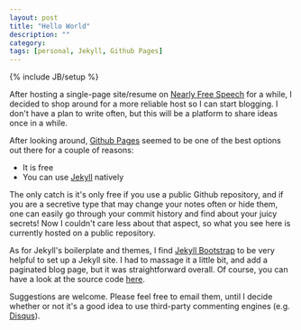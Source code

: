 ```yaml
---
layout: post
title: "Hello World"
description: ""
category: 
tags: [personal, Jekyll, Github Pages]
---
```

{% include JB/setup %}

After hosting a single-page site/resume on [Nearly Free Speech](https://www.nearlyfreespeech.net) for a while, I decided to shop around for a more reliable host so I can start blogging. I don't have a plan to write often, but this will be a platform to share ideas once in a while.

After looking around, [Github Pages](http://pages.github.com) seemed to be one of the best options out there for a couple of reasons:
* It is free
* You can use [Jekyll](http://jekyllrb.com) natively

The only catch is it's only free if you use a public Github repository, and if you are a secretive type that may change your notes often or hide them, one can easily go through your commit history and find about your juicy secrets! Now I couldn't care less about that aspect, so what you see here is currently hosted on a public repository.

As for Jekyll's boilerplate and themes, I find [Jekyll Bootstrap](http://jekyllbootstrap.com) to be very helpful to set up a Jekyll site. I had to massage it a little bit, and add a paginated blog page, but it was straightforward overall. Of course, you can have a look at the source code [here](https://github.com/pesfandiar/pesfandiar.github.io).

Suggestions are welcome. Please feel free to email them, until I decide whether or not it's a good idea to use third-party commenting engines (e.g. [Disqus](http://disqus.com)).

